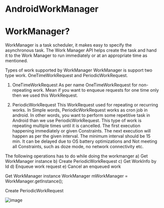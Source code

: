 # AndroidWorkManager

# WorkManager?

WorkManager is a task scheduler, it makes easy to specify the asynchronous task. The Work Manager API helps create the task and hand it to the Work Manager to run immediately or at an appropriate time as mentioned.

Types of work supported by WorkManager
WorkManager is support two type work. OneTimeWorkRequest and PeriodicWorkRequest.

1. OneTimeWorkRequest
As per name OneTimeWorkRequest for non-repeating work. Mean if you want to enqueue requests for one time only then we used this WorkRequest.

2. PeriodicWorkRequest
This WorkRequest used for repeating or recurring works. In Simple words, PeriodicWorkRequest works as cron job in android. In other words, you want to perform some repetitive task in Android than we use PeriodicWorkRequest. This type of work is repeating multiple times until it is cancelled. The first execution happening immediately or given Constraints. The next execution will happen as per the given interval. The minimum interval should be 15 min. It can be delayed due to OS battery optimizations and Not meeting all Constraints, such as doze mode, no network connectivity etc.

The following operations has to do while doing the workmanger
 a) Get WorkManager instance
 b) Create PeriodicWorkRequest
 c) Get WorkInfo by Id
 d) Enqueue work request
 e) Cancel an enqueued work
 
 Get WorkManager instance
 WorkManager mWorkManager = WorkManager.getInstance();

 Create PeriodicWorkRequest
 
 


![image](https://user-images.githubusercontent.com/39657409/75847215-915ea300-5e04-11ea-9d42-89242026adb7.png)
